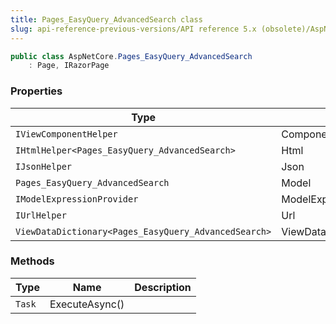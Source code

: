 ```yaml
---
title: Pages_EasyQuery_AdvancedSearch class
slug: api-reference-previous-versions/API reference 5.x (obsolete)/AspNetCore namespace/pages_easyquery_advancedsearch-class
---
```



```csharp
public class AspNetCore.Pages_EasyQuery_AdvancedSearch
    : Page, IRazorPage

```

### Properties

| Type | Name | Description | 
| --- | --- | --- | 
| `IViewComponentHelper` | Component |  | 
| `IHtmlHelper<Pages_EasyQuery_AdvancedSearch>` | Html |  | 
| `IJsonHelper` | Json |  | 
| `Pages_EasyQuery_AdvancedSearch` | Model |  | 
| `IModelExpressionProvider` | ModelExpressionProvider |  | 
| `IUrlHelper` | Url |  | 
| `ViewDataDictionary<Pages_EasyQuery_AdvancedSearch>` | ViewData |  | 


### Methods

| Type | Name | Description | 
| --- | --- | --- | 
| `Task` | ExecuteAsync() |  |